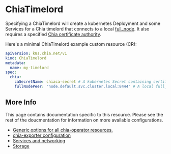 # ChiaTimelord

Specifying a ChiaTimelord will create a kubernetes Deployment and some Services for a Chia timelord that connects to a local [full_node](chianode.md). It also requires a specified [Chia certificate authority](chiaca.md).

Here's a minimal ChiaTimelord example custom resource (CR):

```yaml
apiVersion: k8s.chia.net/v1
kind: ChiaTimelord
metadata:
  name: my-timelord
spec:
  chia:
    caSecretName: chiaca-secret # A kubernetes Secret containing certificate authority files
    fullNodePeer: "node.default.svc.cluster.local:8444" # A local full_node using kubernetes DNS names
```

## More Info

This page contains documentation specific to this resource. Please see the rest of the doucmentation for information on more available configurations.

* [Generic options for all chia-operator resources.](all.md)
* [chia-exporter configuration](chia-exporter.md)
* [Services and networking](services-networking.md)
* [Storage](storage.md)
